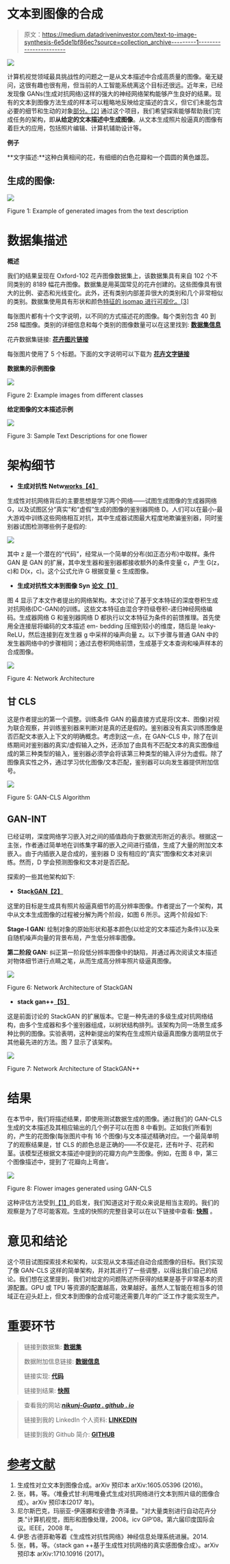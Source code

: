 # 文本到图像的合成

> 原文：<https://medium.datadriveninvestor.com/text-to-image-synthesis-6e5de1bf86ec?source=collection_archive---------1----------------------->

[![](img/b80f7627d6b1fccd43e0aa4ade5f57f2.png)](http://www.track.datadriveninvestor.com/1B9E)

计算机视觉领域最具挑战性的问题之一是从文本描述中合成高质量的图像。毫无疑问，这很有趣也很有用，但当前的人工智能系统离这个目标还很远。近年来，已经发现像 GANs(生成对抗网络)这样的强大的神经网络架构能够产生良好的结果。现有的文本到图像方法生成的样本可以粗略地反映给定描述的含义，但它们未能包含必要的细节和生动的对象[部分。[2]](#_bookmark17) 通过这个项目，我们希望探索能够帮助我们完成任务的架构，即**从给定的文本描述中生成图像**。从文本生成照片般逼真的图像有着巨大的应用，包括照片编辑、计算机辅助设计等。

**例子**

**文字描述:**这种白黄相间的花，有细细的白色花瓣和一个圆圆的黄色雄蕊。

## 生成的图像:

![](img/bec6ecb4f7fcac55ab8b3bb198f3a2b5.png)

Figure 1: Example of generated images from the text description

# **数据集描述**

**概述**

我们的结果呈现在 Oxford-102 花卉图像数据集上，该数据集具有来自 102 个不同类别的 8189 幅花卉图像。数据集是用英国常见的花卉创建的。这些图像具有很大的比例、姿态和光线变化。此外，还有类别内部差异很大的类别和几个非常相似的类别。数据集使用具有形状和颜色[特征的 isomap 进行可视化。[3]](#_bookmark18)

每张图片都有十个文字说明，以不同的方式描述花的图像。每个类别包含 40 到 258 幅图像。类别的详细信息和每个类别的图像数量可以在这里找到: [**数据集信息**](http://www.robots.ox.ac.uk/~vgg/data/flowers/102/categories.html)

花卉数据集链接: [**花卉图片链接**](http://www.robots.ox.ac.uk/~vgg/data/flowers/102/)

每张图片使用了 5 个标题。下面的文字说明可以下载为 [**花卉文字链接**](https://drive.google.com/file/d/0B0ywwgffWnLLcms2WWJQRFNSWXM/view)

**数据集的示例图像**

![](img/9bd828fd4ae84b8b4b64bbf62312cc25.png)

Figure 2: Example images from different classes

**给定图像的文本描述示例**

![](img/df8f5d97987e7ae7643f7014917a8d08.png)

Figure 3: Sample Text Descriptions for one flower

# **架构细节**

*   **生成对抗性 Netw**[**works【4】**](#_bookmark19)

生成性对抗网络背后的主要思想是学习两个网络——试图生成图像的生成器网络 G，以及试图区分“真实”和“虚假”生成的图像的鉴别器网络 D。人们可以在最小-最大游戏中训练这些网络相互对抗，其中生成器试图最大程度地欺骗鉴别器，同时鉴别器试图检测哪些例子是假的:

![](img/37a312d34278c2db2569365c1949f101.png)

其中 z 是一个潜在的“代码”，经常从一个简单的分布(如正态分布)中取样。条件 GAN 是 GAN 的扩展，其中发生器和鉴别器都接收额外的条件变量 c，产生 G(z，c)和 D(x，c)。这个公式允许 G 根据变量 c 生成图像。

*   **生成对抗性文本到图像 Syn** [**论文【1】**](#_bookmark16)

图 4 显示了本文作者提出的网络架构。本文讨论了基于文本特征的深度卷积生成对抗网络(DC-GAN)的训练。这些文本特征由混合字符级卷积-递归神经网络编码。生成器网络 G 和鉴别器网络 D 都执行以文本特征为条件的前馈推理。首先使用全连接层将编码的文本描述 em- bedding 压缩到较小的维度，随后是 leaky-ReLU，然后连接到在发生器 g 中采样的噪声向量 z。以下步骤与普通 GAN 中的发生器网络中的步骤相同；通过去卷积网络前馈，生成基于文本查询和噪声样本的合成图像。

![](img/bc7abac922d3ac800456e040747e9a3e.png)

Figure 4: Network Architecture

## 甘 CLS

这是作者提出的第一个调整。训练条件 GAN 的最直接方式是将(文本、图像)对视为联合观察，并训练鉴别器来判断对是真的还是假的。鉴别器没有真实训练图像是否匹配文本嵌入上下文的明确概念。考虑到这一点，在 GAN-CLS 中，除了在训练期间对鉴别器的真实/虚假输入之外，还添加了由具有不匹配文本的真实图像组成的第三种类型的输入，鉴别器必须学会将该第三种类型的输入评分为虚假。除了图像真实性之外，通过学习优化图像/文本匹配，鉴别器可以向发生器提供附加信号。

![](img/4c1cdc039c3f76de477d8eb4c554f000.png)

Figure 5: GAN-CLS Algorithm

## GAN-INT

已经证明，深度网络学习嵌入对之间的插值趋向于数据流形附近的表示。根据这一主张，作者通过简单地在训练集字幕的嵌入之间进行插值，生成了大量的附加文本嵌入。由于内插嵌入是合成的，鉴别器 D 没有相应的“真实”图像和文本对来训练。然而，D 学会预测图像和文本对是否匹配。

探索的一些其他架构如下:

*   **Stac**[**kGAN【2】**](#_bookmark17)

这里的目标是生成具有照片般逼真细节的高分辨率图像。作者提出了一个架构，其中从文本生成图像的过程被分解为两个阶段，如图 6 所示。这两个阶段如下:

**Stage-I GAN:** 绘制对象的原始形状和基本颜色(以给定的文本描述为条件)以及来自随机噪声向量的背景布局，产生低分辨率图像。

**第二阶段 GAN:** 纠正第一阶段低分辨率图像中的缺陷，并通过再次阅读文本描述对物体细节进行点睛之笔，从而生成高分辨率照片级逼真图像。

![](img/72b08fb1a6d0dba7049da9889ae61b48.png)

Figure 6: Network Architecture of StackGAN

*   **stack gan++**[**【5】**](#_bookmark20)

这是前面讨论的 StackGAN 的扩展版本。它是一种先进的多级生成对抗网络结构，由多个生成器和多个鉴别器组成，以树状结构排列。该架构为同一场景生成多种比例的图像。实验表明，这种新提出的架构在生成照片级逼真图像方面明显优于其他最先进的方法。图 7 显示了该架构。

![](img/a3905a587709633463c1d8c9b2d2012e.png)

Figure 7: Network Architecture of StackGAN++

# **结果**

在本节中，我们将描述结果，即使用测试数据生成的图像。通过我们的 GAN-CLS 生成的文本描述及其相应输出的几个例子可以在图 8 中看到。正如我们所看到的，产生的花图像(每张图片中有 16 个图像)与文本描述精确对应。一个最简单明了的观察结果是，甘 CLS 的颜色总是正确的——不仅是花，还有叶子、花药和茎。该模型还根据文本描述中提到的花瓣方向产生图像。例如，在图 8 中，第三个图像描述中，提到了‘花瓣向上弯曲’。

![](img/7b1a9ab3c02fe59af5da8b176b68218c.png)

Figure 8: Flower images generated using GAN-CLS

这种评估方法受到[【1】](#_bookmark16)的启发，我们知道这对于观众来说是相当主观的。我们的观察是为了尽可能客观。生成的快照的完整目录可以在以下链接中查看: [**快照**](https://drive.google.com/open?id=1leeWlMi8JqKYyaN_h-3uCWnQBbTp9vcX) 。

# **意见和结论**

这个项目试图探索技术和架构，以实现从文本描述自动合成图像的目标。我们实现了像 GAN-CLS 这样的简单架构，并对其进行了一些调整，以得出我们自己的结论。我们想在这里提到，我们对给定的问题陈述所获得的结果是基于非常基本的资源配置。GPU 或 TPU 等资源的配置越高，效果越好。虽然人工智能在相当多的领域正在迎头赶上，但文本到图像的合成可能还需要几年的广泛工作才能实现生产。

# **重要环节**

> 链接到数据集: [**数据集**](http://www.robots.ox.ac.uk/~vgg/data/flowers/102/)
> 
> 数据附加信息链接: [**数据信息**](http://www.robots.ox.ac.uk/~vgg/data/flowers/102/categories.html)
> 
> 链接实现: [**代码**](https://github.com/Nikunj-Gupta/NNProject)
> 
> 链接到结果: [**快照**](https://drive.google.com/drive/folders/1leeWlMi8JqKYyaN_h-3uCWnQBbTp9vcX)

> 查看我的网站:[***nikunj-Gupta . github . io***](https://nikunj-gupta.github.io/)
> 
> 链接到我的 LinkedIn 个人资料: [**LINKEDIN**](https://www.linkedin.com/in/nikunj-gupta97/)
> 
> 链接到我的 Github 简介: [**GITHUB**](https://github.com/Nikunj-Gupta)

# [**参考文献**](https://www.groundai.com/project/stackgan-text-to-photo-realistic-image-synthesis-with-stacked-generative-adversarial-networks/)

1.  生成性对立文本到图像合成。arXiv 预印本 arXiv:1605.05396 (2016)。
2.  张，韩，等。〈堆叠式甘:利用堆叠式生成对抗网络进行文本到照片级的图像合成〉。arXiv 预印本(2017 年)。
3.  尼尔斯巴克，玛丽亚-伊莲娜和安德鲁·齐泽曼。"对大量类别进行自动花卉分类."计算机视觉，图形和图像处理，2008。icv GIP’08。第六届印度国际会议。IEEE，2008 年。
4.  伊恩·古德菲勒等着《生成性对抗性网络》神经信息处理系统进展。2014.
5.  张，韩，等。〈stack gan ++基于生成性对抗网络的真实感图像合成〉。arXiv 预印本 arXiv:1710.10916 (2017)。